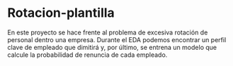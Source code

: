 # Rotacion-plantilla

En este proyecto se hace frente al problema de excesiva rotación de personal dentro una empresa. Durante el EDA podemos encontrar un perfil clave de empleado que dimitirá y, por último, se entrena un modelo que calcule la probabilidad de renuncia de cada empleado.
